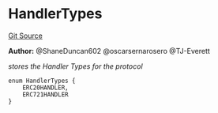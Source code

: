 # HandlerTypes
[Git Source](https://github.com/thrackle-io/tron/blob/f7f6e3590faaa9c8f0fe0115492201b8f8dd1711/src/client/token/handler/common/DataStructures.sol)

**Author:**
@ShaneDuncan602 @oscarsernarosero @TJ-Everett

*stores the Handler Types for the protocol*


```solidity
enum HandlerTypes {
    ERC20HANDLER,
    ERC721HANDLER
}
```

